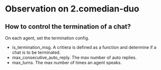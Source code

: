 # Observation on 2.comedian-duo

## How to control the termination of a chat?

On each agent, set the termination config.

- is_termination_msg. A critiera is defined as a function and determine if a chat is to be terminated.
- max_consecutive_auto_reply. The max number of auto replies.
- max_turns. The max number of times an agent speaks.
